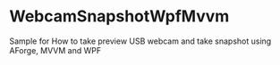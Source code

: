 WebcamSnapshotWpfMvvm
=====================

Sample for How to take preview USB webcam and take snapshot using AForge, MVVM and WPF
